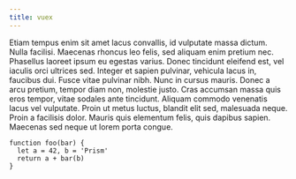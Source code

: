 ```yaml
---
title: vuex
---
```


Etiam tempus enim sit amet lacus convallis, id vulputate massa dictum. Nulla facilisi. Maecenas rhoncus leo felis, sed aliquam enim pretium nec. Phasellus laoreet ipsum eu egestas varius. Donec tincidunt eleifend est, vel iaculis orci ultrices sed. Integer et sapien pulvinar, vehicula lacus in, faucibus dui. Fusce vitae pulvinar nibh. Nunc in cursus mauris. Donec a arcu pretium, tempor diam non, molestie justo. Cras accumsan massa quis eros tempor, vitae sodales ante tincidunt. Aliquam commodo venenatis lacus vel vulputate. Proin ut metus luctus, blandit elit sed, malesuada neque. Proin a facilisis dolor. Mauris quis elementum felis, quis dapibus sapien. Maecenas sed neque ut lorem porta congue.

```js[vuex]
function foo(bar) {
  let a = 42, b = 'Prism'
  return a + bar(b)
}
```
